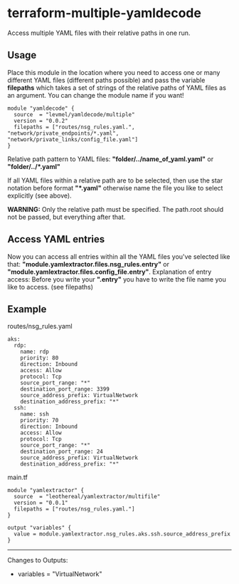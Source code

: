 # terraform-multiple-yamldecode
Access multiple YAML files with their relative paths in one run.

## Usage
Place this module in the location where you need to access one or many different YAML files (different paths possible) and pass
the variable **filepaths** which takes a set of strings of the relative paths of YAML files as an argument. You can change the module name if you want!
```
module "yamldecode" {
  source  = "levmel/yamldecode/multiple"
  version = "0.0.2"
  filepaths = ["routes/nsg_rules.yaml.", "network/private_endpoints/*.yaml", "network/private_links/config_file.yaml"]
}
```
Relative path pattern to YAML files:   **"folder/../name_of_yaml.yaml"** or **"folder/../*.yaml"**

If all YAML files within a relative path are to be selected, then use the star notation before format **"*.yaml"** otherwise
name the file you like to select explicitly (see above).

**WARNING:** Only the relative path must be specified. The path.root should not be passed, but everything after that.

## Access YAML entries
Now you can access all entries within all the YAML files you've selected like that: **"module.yamlextractor.files.nsg_rules.entry"** or **"module.yamlextractor.files.config_file.entry"**. 
Explanation of entry access: Before you write your **".entry"** you have to write the file name you like to access. (see filepaths)


## Example
routes/nsg_rules.yaml
```
aks:
  rdp:
    name: rdp
    priority: 80
    direction: Inbound
    access: Allow
    protocol: Tcp
    source_port_range: "*"
    destination_port_range: 3399
    source_address_prefix: VirtualNetwork
    destination_address_prefix: "*"
  ssh:
    name: ssh
    priority: 70
    direction: Inbound
    access: Allow
    protocol: Tcp
    source_port_range: "*"
    destination_port_range: 24
    source_address_prefix: VirtualNetwork
    destination_address_prefix: "*"
```

main.tf
```
module "yamlextractor" {
  source  = "leothereal/yamlextractor/multifile"
  version = "0.0.1"
  filepaths = ["routes/nsg_rules.yaml."]
}

output "variables" {
  value = module.yamlextractor.nsg_rules.aks.ssh.source_address_prefix
}
```

---
Changes to Outputs:
  + variables = "VirtualNetwork"

